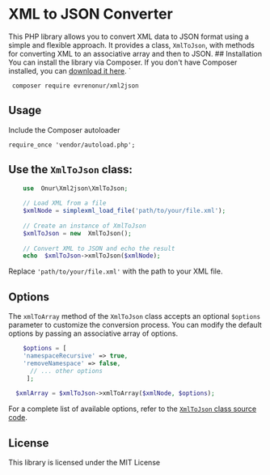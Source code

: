 ﻿# XML to JSON Converter
This PHP library allows you to convert XML data to JSON format using a simple and flexible approach. It provides a class, `XmlToJson`, with methods for converting XML to an associative array and then to JSON. ## Installation You can install the library via Composer. If you don't have Composer installed, you can [download it here](https://getcomposer.org/). `

     composer require evrenonur/xml2json


## Usage

Include the Composer autoloader

    require_once 'vendor/autoload.php';

## **Use the `XmlToJson` class:**
```php
    use  Onur\Xml2json\XmlToJson;
    
    // Load XML from a file  
    $xmlNode = simplexml_load_file('path/to/your/file.xml');
    
    // Create an instance of XmlToJson
    $xmlToJson = new  XmlToJson();
      
    // Convert XML to JSON and echo the result  
    echo  $xmlToJson->xmlToJson($xmlNode);
```
Replace `'path/to/your/file.xml'` with the path to your XML file.

## Options

The `xmlToArray` method of the `XmlToJson` class accepts an optional `$options` parameter to customize the conversion process. You can modify the default options by passing an associative array of options.
```php
    $options = [ 
    'namespaceRecursive' => true,
    'removeNamespace' => false,
      // ... other options
     ]; 
     
  $xmlArray = $xmlToJson->xmlToArray($xmlNode, $options);
```

For a complete list of available options, refer to the [`XmlToJson` class source code](https://github.com/evrenonur/xml2json/blob/master/src/XmlToJson.php).

##  License
This library is licensed under the MIT License

